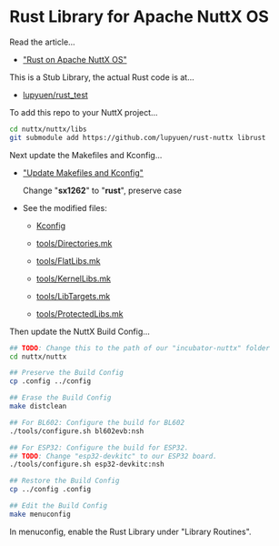 # Rust Library for Apache NuttX OS

Read the article...

-   ["Rust on Apache NuttX OS"](https://lupyuen.github.io/articles/rust2)

This is a Stub Library, the actual Rust code is at...

-   [lupyuen/rust_test](https://github.com/lupyuen/rust_test)

To add this repo to your NuttX project...

```bash
cd nuttx/nuttx/libs
git submodule add https://github.com/lupyuen/rust-nuttx librust
```

Next update the Makefiles and Kconfig...

-   ["Update Makefiles and Kconfig"](https://lupyuen.github.io/articles/sx1262#update-makefiles-and-kconfig)

    Change "__sx1262__" to "__rust__", preserve case

-   See the modified files:

    -   [Kconfig](https://github.com/lupyuen/incubator-nuttx/blob/rust/Kconfig#L2014)

    -   [tools/Directories.mk](https://github.com/lupyuen/incubator-nuttx/blob/rust/tools/Directories.mk#L170-L174)

    -   [tools/FlatLibs.mk](https://github.com/lupyuen/incubator-nuttx/blob/rust/tools/FlatLibs.mk#L159-L163)

    -   [tools/KernelLibs.mk](https://github.com/lupyuen/incubator-nuttx/blob/rust/tools/KernelLibs.mk#L145-L149)

    -   [tools/LibTargets.mk](https://github.com/lupyuen/incubator-nuttx/blob/rust/tools/LibTargets.mk#L229-L233)

    -   [tools/ProtectedLibs.mk](https://github.com/lupyuen/incubator-nuttx/blob/rust/tools/ProtectedLibs.mk#L159-L163)

Then update the NuttX Build Config...

```bash
## TODO: Change this to the path of our "incubator-nuttx" folder
cd nuttx/nuttx

## Preserve the Build Config
cp .config ../config

## Erase the Build Config
make distclean

## For BL602: Configure the build for BL602
./tools/configure.sh bl602evb:nsh

## For ESP32: Configure the build for ESP32.
## TODO: Change "esp32-devkitc" to our ESP32 board.
./tools/configure.sh esp32-devkitc:nsh

## Restore the Build Config
cp ../config .config

## Edit the Build Config
make menuconfig 
```

In menuconfig, enable the Rust Library under "Library Routines".
